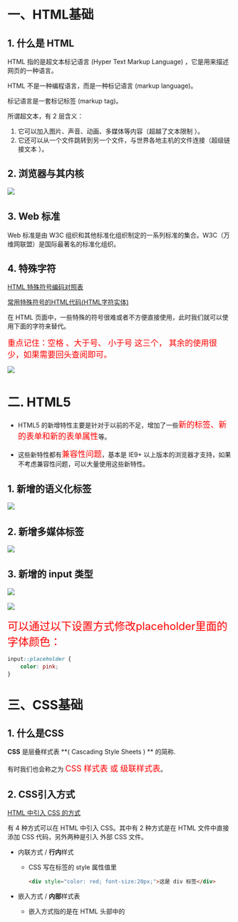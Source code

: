 # 一、HTML基础

## 1. 什么是 HTML

HTML 指的是超文本标记语言 (Hyper Text Markup Language) ，它是用来描述网页的一种语言。

HTML 不是一种编程语言，而是一种标记语言 (markup language)。

标记语言是一套标记标签 (markup tag)。

所谓超文本，有 2 层含义：

1. 它可以加入图片、声音、动画、多媒体等内容（超越了文本限制 ）。
2. 它还可以从一个文件跳转到另一个文件，与世界各地主机的文件连接（超级链接文本 ）。



## 2. 浏览器与其内核

![](/AllFiles/HTML/0_html+css基础/images_html/001.png)



## 3.  Web 标准

Web 标准是由 W3C 组织和其他标准化组织制定的一系列标准的集合。W3C（万维网联盟）是国际最著名的标准化组织。



## 4. 特殊字符

[HTML 特殊符号编码对照表](https://tool.chinaz.com/tools/htmlchar.aspx)

[常用特殊符号的HTML代码(HTML字符实体)](https://www.cnblogs.com/xyyt/p/3515397.html)

在 HTML 页面中，一些特殊的符号很难或者不方便直接使用，此时我们就可以使用下面的字符来替代。

<font color='red' size=4>重点记住：空格 、大于号、 小于号 这三个， 其余的使用很少，如果需要回头查阅即可。</font>

![](/AllFiles/HTML/0_html+css基础/images_html/002.png)



# 二. HTML5

* HTML5 的新增特性主要是针对于以前的不足，增加了一些<font color='red' size=4>新的标签、新的表单和新的表单属性</font>等。

* 这些新特性都有<font color='red' size=4>兼容性问题</font>，基本是 IE9+ 以上版本的浏览器才支持，如果不考虑兼容性问题，可以大量使用这些新特性。



## 1. 新增的语义化标签

![](/AllFiles/HTML/0_html+css基础/images_html/003.png)



## 2. 新增多媒体标签

![](/AllFiles/HTML/0_html+css基础/images_html/004.png)



## 3.  新增的 input 类型

![](/AllFiles/HTML/0_html+css基础/images_html/005.png)

![](/AllFiles/HTML/0_html+css基础/images_html/006.png)

<font color='red' size=5>可以通过以下设置方式修改placeholder里面的字体颜色：</font>

```css
input::placeholder {
 	color: pink;
}
```







# 三、CSS基础

## 1. 什么是CSS

**CSS** 是层叠样式表 **( Cascading Style Sheets ) ** 的简称.

有时我们也会称之为 <font color='red' size=4>CSS 样式表 或 级联样式表</font>。



## 2. CSS引入方式

[HTML 中引入 CSS 的方式](https://www.runoob.com/w3cnote/html-import-css-method.html)

有 4 种方式可以在 HTML 中引入 CSS。其中有 2 种方式是在 HTML 文件中直接添加 CSS 代码，另外两种是引入 外部 CSS 文件。

* 内联方式 / **行内**样式

    * CSS 写在标签的 style 属性值里

        ```html
        <div style="color: red; font-size:20px;">这是 div 标签</div>
        ```

* 嵌入方式 / **内部**样式表

    * 嵌入方式指的是在 HTML 头部中的 **<style>** 标签下书写 CSS 代码。

    ```html
    <head>
        <style>
        .content {
            background: red;
        }
        </style>
    </head>
    ```

* 链接方式 / **外部**样式表

    * CSS 代码写在单独的 CSS 文件中（**.css**）
    * 链接方式指的是使用 HTML 头部的 **<head>** 标签引入外部的 CSS 文件。

    ```html
    <head>
        <link rel="stylesheet" type="text/css" href="style.css">
        <link rel="stylesheet" href="./my.css">
    </head>
    ```

* 导入方式

    ```css
    <style>
        @import url(style.css);
        @import '@/assets/base.css';
    </style>
    ```



### a. 比较链接方式和导入方式

链接方式（下面用 link 代替）和导入方式（下面用 **@import** 代替）都是引入外部的 CSS 文件的方式，下面我们来比较这两种方式，并且说明为什么不推荐使用 **@import**。

- link 属于 HTML，通过 **<link>** 标签中的 href 属性来引入外部文件，而 **@import** 属于 CSS，所以导入语句应写在 CSS 中，要注意的是导入语句应写在样式表的开头，否则无法正确导入外部文件；
- **@import** 是 CSS2.1 才出现的概念，所以如果浏览器版本较低，无法正确导入外部样式文件；
- 当 HTML 文件被加载时，link 引用的文件会同时被加载，而 **@import** 引用的文件则会等页面全部下载完毕再被加载；

------

**小结**：我们应尽量使用 **<link>** 标签导入外部 CSS 文件，避免或者少用使用其他三种方式。



## 3. 选择器（大全）

[MDN - CSS 选择器](https://developer.mozilla.org/zh-CN/docs/Web/CSS/CSS_selectors)

* 基础选择器

    * 标签选择器：`div`
    * 类选择器：`.myclass`
    * id选择器：`#myId`
    * 通配符选择器：`*`
    
* 复合选择器 / 组合选择器

    * 后代选择器：`div span`，选择 div 内的所有 span
    * 子代选择器：`div > span`，选择 div 的直接子元素 span
    * 并集选择器：`div, p, span`
    * 交集选择器：`div.myclass`
    * 一般兄弟选择器：`h1 ~ p`，选择 `h1` 后面的所有兄弟元素 `p`
    * 相邻兄弟选择器：`h1 + p`，选择紧接在 `h1` 之后的第一个兄弟元素 `p`

* [属性选择器（Attribute Selectors）MDN](https://developer.mozilla.org/zh-CN/docs/Web/CSS/Attribute_selectors)

    * [`[attr]`](https://developer.mozilla.org/zh-CN/docs/Web/CSS/Attribute_selectors#attr)
    
        表示带有以 *attr* 命名的属性的元素。
    
    * [`[attr=value]`](https://developer.mozilla.org/zh-CN/docs/Web/CSS/Attribute_selectors#attrvalue)

        表示带有以 *attr* 命名的属性，且属性值为 *value* 的元素。

    * [`[attr~=value]`](https://developer.mozilla.org/zh-CN/docs/Web/CSS/Attribute_selectors#attrvalue_2)
    
        表示带有以 *attr* 命名的属性的元素，并且该属性是一个以空格作为分隔的值列表，其中至少有一个值为 *value*。
    
    * [`[attr|=value]`](https://developer.mozilla.org/zh-CN/docs/Web/CSS/Attribute_selectors#attrvalue_3)
    
        表示带有以 *attr* 命名的属性的元素，属性值为“value”或是以“value-”为前缀（`-` 为连字符，Unicode 编码为 U+002D）开头。典型的应用场景是用来匹配语言简写代码（如 zh-CN、zh-TW 可以用 zh 作为 value）。
    
    * [`[attr^=value]`](https://developer.mozilla.org/zh-CN/docs/Web/CSS/Attribute_selectors#attrvalue_4)
    
        表示带有以 *attr* 命名的属性，且属性值是以 *value* 开头的元素。
    
    * [`[attr$=value]`](https://developer.mozilla.org/zh-CN/docs/Web/CSS/Attribute_selectors#attrvalue_5)
    
        表示带有以 *attr* 命名的属性，且属性值是以 *value* 结尾的元素。
    
    * [`[attr*=value]`](https://developer.mozilla.org/zh-CN/docs/Web/CSS/Attribute_selectors#attrvalue_6)
    
        表示带有以 *attr* 命名的属性，且属性值至少包含一个 *value* 值的元素。
    
    * [`[attr operator value i]`](https://developer.mozilla.org/zh-CN/docs/Web/CSS/Attribute_selectors#attr_operator_value_i)
    
        在属性选择器的右方括号前添加一个用空格隔开的字母 `i`（或 `I`），可以在匹配属性值时忽略大小写（支持 ASCII 字符范围之内的字母）。
    
    * [`[attr operator value s]`](https://developer.mozilla.org/zh-CN/docs/Web/CSS/Attribute_selectors#attr_operator_value_s) 实验性
    
        在属性选择器的右方括号前添加一个用空格隔开的字母 `s`（或 `S`），可以在匹配属性值时区分大小写（支持 ASCII 字符范围之内的字母）。
    
    ```css
    <ul>
      <li><a href="#internal">内部链接</a></li>
      <li><a href="http://example.com">示例链接</a></li>
      <li><a href="#InSensitive">非敏感内部链接</a></li>
      <li><a href="http://example.org">示例 org 链接</a></li>
      <li><a href="https://example.org">示例 https org 链接</a></li>
    </ul>
    
    /* CSS */
    a {
      color: blue;
    }
    
    /* 以 "#" 开头的页面内部链接 */
    a[href^="#"] {
      background-color: gold;
    }
    
    /* 包含 "example" 的链接 */
    a[href*="example"] {
      background-color: silver;
    }
    
    /* 包含 "insensitive" 的链接，不区分大小写 */
    a[href*="insensitive" i] {
      color: cyan;
    }
    
    /* 包含 "cAsE" 的链接，区分大小写 */
    a[href*="cAsE" s] {
      color: pink;
    }
    
    /* 以 ".org" 结尾的链接 */
    a[href$=".org"] {
      color: red;
    }
    
    /* 以 "https" 开始，".org" 结尾的链接 */
    a[href^="https"][href$=".org"] {
      color: green;
    }
    ```
    
* [伪类选择器](https://developer.mozilla.org/zh-CN/docs/Web/CSS/Pseudo-classes)（单独文档）：伪类由冒号（`:`）后跟着伪类名称组成。

    * `:link`：选择未被访问的链接
    * `:visited`：选取已被访问的链接
    * `:focus`：是某个标签获得焦点的时候（比如某个输入框获得焦点）
    * `:hover`：鼠标放到某个标签上的时候
    * `:active`：点击某个标签没有松鼠标时
    * `:first-child`：父元素的首个子元素
    * `:nth-child()`：选择满足条件的特定子元素。
    * ........还有很多，可以前往MDN查看

* [伪元素选择器](https://developer.mozilla.org/zh-CN/docs/Web/CSS/Pseudo-elements)（单独文档）：一个选择器中只能使用一个伪元素。伪元素必须紧跟在语句中的简单选择器/基础选择器之后。

    * `::before`：在元素内容前插入虚拟元素。
    * `::after`：在元素内容后插入虚拟元素。
    * `::first-line`：第一行应用样式。
    * ........还有很多，可以前往MDN查看

    


## 4. CSS三大特性

### a. 继承性

* 子级默认继承父级的文字控制属性。

```html
<body>
    <div>
        <p>龙生龙，凤生凤，老鼠生的孩子会打洞</p>
    </div>
</body>

<style>
    div {
        color: pink;
        font-size: 14px;
    }
</style>
```



### b. 层叠性

* 相同的属性会覆盖：**后面的 CSS 属性覆盖前面的 CSS 属性**
* 不同的属性会叠加：**不同的 CSS 属性都生效**

```css
<style>
   div {
       color: red;
       font-size: 12px;
   }
   div {
       color: pink;
   }
</style>
```



### c. 优先级

[有趣：256个class选择器可以干掉1个id选择器](https://www.zhangxinxu.com/wordpress/2012/08/256-class-selector-beat-id-selector/)

[深度的发现之256个class打平1个id](https://www.cnblogs.com/zhuyingyan/archive/2012/09/19/2694472.html)

也叫权重，当一个标签使用了多种选择器时，基于不同种类的选择器的匹配规则。

规则：<font color='red' size=4>选择器优先级高的样式生效。 </font>

公式：<font color='red' size=4>通配符选择器 < 标签选择器 < 类选择器 < id选择器 < 行内样式 < !important  </font>

<font color='red' size=4>（选中标签的范围越大，优先级越低） </font>



当同一个元素指定多个选择器，就会有优先级的产生。 

* 选择器相同，则执行层叠性
* 选择器不同，则根据选择器权重执行

![](/AllFiles/HTML/0_html+css基础/images/优先级1.png)

![](/AllFiles/HTML/0_html+css基础/images/优先级2.png)

![](/AllFiles/HTML/0_html+css基础/images/优先级3.png)



### d. 优先级计算 - GPT

在 CSS 中，**优先级**（Specificity）是用来决定当多个选择器应用到同一个元素时，哪条规则会被应用。优先级的计算规则基于选择器的类型和结构。优先级高的选择器会覆盖优先级低的选择器，具体计算方式如下。

1. **优先级的结构**

CSS 的优先级可以分为四个部分，通常表示为一个四位的数字：`(a, b, c, d)`。

- `a`：内联样式的权重，如果是内联样式则为 `1`，否则为 `0`。
- `b`：ID 选择器的数量。
- `c`：类选择器、属性选择器、伪类选择器的数量。
- `d`：元素选择器、伪元素选择器的数量。

每个部分的权重从左到右依次递减，即：`a` > `b` > `c` > `d`。权重越高的部分，优先级越高。

2. **优先级计算规则**

- **元素选择器**：每个元素选择器和伪元素选择器（如 `p`、`h1`、`::before`）都增加 `d` 的权重。
- **类选择器**、**属性选择器**、**伪类选择器**：每个类选择器（如 `.class`）、属性选择器（如 `[type="text"]`）和伪类选择器（如 `:hover`、`:nth-child()`）都会增加 `c` 的权重。
- **ID 选择器**：每个 ID 选择器（如 `#id`）都会增加 `b` 的权重。
- **内联样式**：直接在元素的 `style` 属性中写的样式增加 `a` 的权重。

3. **计算示例**

以下是一些选择器的优先级计算示例：

- `*`（通配符选择器）：优先级 `(0, 0, 0, 0)`
- `p`（元素选择器）：优先级 `(0, 0, 0, 1)`
- `.class`（类选择器）：优先级 `(0, 0, 1, 0)`
- `#id`（ID 选择器）：优先级 `(0, 1, 0, 0)`
- `input[type="text"]`（属性选择器）：优先级 `(0, 0, 1, 1)`
- `a:hover`（伪类选择器）：优先级 `(0, 0, 1, 1)`
- `#header .nav a:hover`（ID、类、伪类组合）：优先级 `(0, 1, 2, 1)`
- 内联样式：`<p style="color: red;">`：优先级 `(1, 0, 0, 0)`

4. **多个选择器的组合**

当一个选择器由多个部分组成时，需要分别计算它们的优先级。例如：
```css
#main .container p {
    color: blue;
}
```
- `#main` 是 ID 选择器，优先级为 `(0, 1, 0, 0)`。
- `.container` 是类选择器，优先级为 `(0, 0, 1, 0)`。
- `p` 是元素选择器，优先级为 `(0, 0, 0, 1)`。

最终优先级为 `(0, 1, 1, 1)`，即 ID 选择器的权重大于类选择器和元素选择器。

5. **`!important`**

`!important` 是一种特殊的声明，用于强制某条 CSS 规则的应用。`!important` 不依赖于优先级，它会覆盖所有常规样式规则，即使优先级较低也会生效。但如果有多个 `!important` 声明，则优先级规则仍适用，比较权重来决定哪条规则生效。

```css
p {
    color: blue !important;
}

p {
    color: red;
}
```
在这个例子中，即使第二条规则位于后面，由于第一条规则使用了 `!important`，最终 `p` 元素的颜色仍然会是蓝色。

6. **继承的样式**

一些样式属性（如 `color`、`font-size`）可以被子元素继承，但继承的样式的优先级是低于显式声明的。如果在子元素中有其他声明，即使优先级较低，也会覆盖继承的样式。

7. **权重比较**

当选择器应用到相同元素时，优先级高的选择器会覆盖优先级低的选择器。如果选择器的优先级相同，那么按照代码在样式表中的出现顺序，后定义的样式会覆盖前面的样式。

总结

CSS 优先级从高到低可以概括如下：
1. **内联样式**：`(1, 0, 0, 0)`。
2. **ID 选择器**：`(0, 1, 0, 0)`。
3. **类选择器、伪类选择器、属性选择器**：`(0, 0, 1, 0)`。
4. **元素选择器、伪元素选择器**：`(0, 0, 0, 1)`。
5. **通配符选择器**、**继承**：最优先级最低。

通过理解这些规则，你可以更好地控制 CSS 样式的应用顺序。



## 5. 文本属性

* 字体大小

    * `font-size`，单位 **px**
    * 经验：谷歌浏览器默认字号是16px

* 字体样式（是否倾斜）

    * `font-style`
        * 正常（不倾斜）：**normal** 
        * 倾斜：**italic**

* 行高

    * `line-height`

        * 数字 + px

            ```css
            line-height: 30px;
            ```

        * 数字（当前标签font-size属性值的倍数）

            ```css
            /* 当前标签字体大小为16px */
            line-height: 2;
            ```

    * **应用：单行文字垂直居中**

        ```css
        div {
          height: 100px;
          /* 注意：只能是单行文字垂直居中 */
          line-height: 100px;
        }
        ```

* 字体族

    * `font-family`

    * font-family属性值可以书写多个字体名，各个字体名用逗号隔开，执行顺序是从左向右依次查找

        ```css
        font-family: Microsoft YaHei, Heiti SC, tahoma, arial, Hiragino Sans GB, "\5B8B\4F53", sans-serif;
        ```

* font复合属性

    * **font：是否倾斜  是否加粗  字号/行高 字体（必须按顺序书写）**

    * **注意：字号和字体值必须书写，否则 font 属性不生效 。**

        ```css
        div {
            font: italic 700 30px/2 楷体;
        }
        ```

* 文本缩进

    * `text-indent`

        * 数字 + px

        * **数字 + em**（推荐：**1em = 当前标签的字号大小**）

            ```css
            p {
                text-indent: 2em;
            }
            ```

* 文本对齐方式

    * `text-align`：`letf、center、right`

* 文本修饰线

    *  `text-decoration`

        ![](/AllFiles/HTML/0_html+css基础/images_css/001.png)

* color 文字颜色

    ![](/AllFiles/HTML/0_html+css基础/images_css/002.png)

* 总览

![](/AllFiles/HTML/0_html+css基础/images_css/016.png)





## 6. 背景属性

* 背景图

    * `background-image`

        ```css
        div {
          /* 提示：背景图默认有 平铺（复制）效果 */
          background-image: url(./images/1.png);
        }
        ```

* 平铺方式

    * `background-repeat`

        ![](/AllFiles/HTML/0_html+css基础/images_css/003.png)

* 背景图位置

    * `background-position`

        ![](/AllFiles/HTML/0_html+css基础/images_css/004.png)

    * 水平：正数向右；负数向左

    * 垂直：正数向下；负数向上

        ```css
        div {
            width: 400px;
            height: 400px;
            background-color: pink;
            background-image: url(./images/1.png);
            background-repeat: no-repeat;
        
            background-position: center bottom;
            background-position: 50px -100px;
            background-position: 50px center;
        }
        ```

* 背景图缩放

    * `background-size`
    * 关键字
        *  cover：等比例缩放背景图片以完全覆盖背景区，可能背景图片部分看不见
        *  contain：等比例缩放背景图片以完全装入背景区，可能背景区部分空白
    * 百分比：根据盒子尺寸计算图片大小
    * 数字 + 单位（例如：px）

* 背景图固定

    * `background-attachment`
    * `fixed`：背景不会随着元素的内容滚动。

* 背景复合属性

    * `background`

    * 属性值：背景色 背景图 背景图平铺方式 背景图位置/背景图缩放  背景图固定（**空格隔开各个属性值，不区分顺序**）

        ```css
        div {
          	background: pink url(./images/1.png) no-repeat right center/cover;
        }
        ```

        

## 7. 显示模式 - display

> 元素显示模式就是元素（标签）以什么方式进行显示，比如<div>自己占一行，比如一行可以放多个<span>

```css
div {
		display: block / inline / inline-block;
}
```

* 块元素 **block**
    * 在页面中**独占一行**，不会与任何元素共用一行，是从上到下排列的。
    * 默认宽度：撑满**父元素**。（宽度默认是父级的100%）
    * 默认高度：由**内容**撑开。
    * **可以** 通过 CSS 设置宽高。
* 行内元素 **inline**
    * 在页面中**不独占一行**，一行中不能容纳下的行内元素，会在下一行继续从左到右排列。
    * 默认宽度：由**内容**撑开。
    * 默认高度：由**内容**撑开。
    * **无法** 通过 CSS 设置宽高
* 行内块元素 **inline-block**
    * 在页面中**不独占一行**，一行中不能容纳下的行内元素，会在下一行继续从左到右排列。
    * 默认宽度：由**内容**撑开。
    * 默认高度：由**内容**撑开。
    * **可以** 通过 CSS 设置宽高

![](/AllFiles/HTML/0_html+css基础/images/001.png)



### a. 标签分类

<img src="images/行内块元素.png" style="zoom: 67%;" />



## 8. 盒子模型 - margin、padding、border

### a. 盒子模型 - 组成

* 内容区域 – width & height
* 内边距 – padding（出现在内容与盒子边缘之间）
* 边框线 – border 
* 外边距 – margin（出现在盒子外面）

```css
div {
  margin: 50px;
  border: 5px solid brown;
  padding: 20px;
  width: 200px;
  height: 200px;
}
```



### b. 边框线 - border

```css
div {
  border: 5px solid brown;

  /* 边框线粗细  线条样式  颜色（不区分顺序） */
  border-top: 2px solid red;      /* 实线 */
  border-right: 3px dashed green; /* 虚线 */
  border-bottom: 4px dotted blue; /* 点线 */
  border-left: 5px solid orange;
}
```



### c. 盒子尺寸计算 - box-sizing

[MDN - box-sizing](https://developer.mozilla.org/en-US/docs/Web/CSS/box-sizing)

![](/AllFiles/HTML/0_html+css基础/images_css/017.png)

默认情况：盒子尺寸 = 内容尺寸 + border 尺寸 + 内边距尺寸

结论：给盒子加 border / padding 会撑大盒子

解决：

* 手动做减法，减掉 border / padding 的尺寸
* 內减模式：**box-sizing: border-box**



### d. 版心居中

左右 margin 值 为 auto（盒子要有宽度）

```css
div {
  margin: 0 auto;   /* 核心 */
  width: 1000px;
  height: 200px;
  background-color: pink;
}
```



### e. 清除默认样式

![](/AllFiles/HTML/0_html+css基础/images_css/018.png)

```css
/* 清除默认内外边距 */
* {
  margin: 0;
  padding: 0;
  box-sizing: border-box;
}

/* 清除列表项目符号 */
li {
  list-style: none;
}
```



### f. 元素溢出 - overflow

![](/AllFiles/HTML/0_html+css基础/images_css/008.png)



### g. 圆角 - border-radius

作用：设置元素的外边框为圆角。

属性名：**border-radius**

属性值：数字+px / 百分比

提示：属性值是圆角半径

![](/AllFiles/HTML/0_html+css基础/images_css/009.png)

多值写法

![](/AllFiles/HTML/0_html+css基础/images_css/010.png)

> 技巧：从左上角开始顺时针赋值，当前角没有数值则与对角取值相同。 

* 正圆形状：给正方形盒子设置圆角属性值为 **宽高的一半 / 50%**

```css
img {
  width: 200px;
  height: 200px;
  
  border-radius: 100px;
  border-radius: 50%;
}
```

![](/AllFiles/HTML/0_html+css基础/images_css/011.png)

* 胶囊形状：给长方形盒子设置圆角属性值为 盒子高度的一半 

```css
div {
  width: 200px;
  height: 80px;
  background-color: orange;
  border-radius: 40px;
}
```

![](/AllFiles/HTML/0_html+css基础/images_css/012.png)

### h. 盒子阴影 - box-shadow

作用：给元素设置阴影效果

属性名：**box-shadow**

属性值：X 轴偏移量  Y 轴偏移量  模糊半径  扩散半径  颜色  内外阴影

注意： 

* X 轴偏移量 和 Y 轴偏移量 必须书写
* 默认是外阴影，内阴影需要添加 inset

```css
div {
  width: 200px;
  height: 80px;
  background-color: orange;
  box-shadow: 2px 5px 10px 0 rgba(0, 0, 0, 0.5) inset;
}
```



### i. 外边距问题

#### Ⅰ. 合并现象

场景：**垂直**排列的兄弟元素，上下 **margin** 会**合并**

现象：取两个 margin 中的**较大值生效**

![](/AllFiles/HTML/0_html+css基础/images_css/019.png)

```css
.one {
  margin-bottom: 50px;
}
.two {
  margin-top: 20px;
}
```



#### Ⅱ. 外边距塌陷

场景：父子级的标签，子级的添加 **上外边距** 会产生**塌陷**问题

现象：**导致父级一起向下移动**

```css
.son {
  margin-top: 50px;
  width: 100px;
  height: 100px;
  background-color: orange;
}
```

![](/AllFiles/HTML/0_html+css基础/images_css/020.png)

解决方法：

* 取消子级margin，父级设置padding
* 父级设置 overflow: hidden
* 父级设置 border-top



### j. 行内元素 – 内外边距问题 

场景：行内元素添加 margin 和 padding，无法改变元素垂直位置

解决方法：给行内元素添加 **line-height** 可以改变垂直位置

```css
span {
  /* margin 和 padding 属性，无法改变垂直位置 */
  margin: 50px;
  padding: 20px;
  /* 行高可以改变垂直位置 */
  line-height: 100px;
}
```



## 9. 布局方案（单独文档）

布局是决定元素如何在页面上排列的方式，主要的布局方案有：

- 传统布局方案（标准流、浮动流、定位流）
- `flex`布局方案
- `grid`布局方案



## 10. 浮动（单独文档）

基础作用：让块元素水平排列。

```css
div {
	float: left;
}
```



## 11. 定位（单独文档）

<font color='' size=4>定位 = 定位模式 + 边偏移</font>

```css
position: relative; 
top: 10px;
```

CSS 中的定位决定了元素在页面上的具体位置：

- **static**：默认值，元素按文档流排列。
- **relative**：相对定位，相对于元素原始位置进行偏移。
- **absolute**：绝对定位，相对于最近的已定位祖先元素（非 static）进行定位。
- **fixed**：固定定位，相对于浏览器窗口进行定位，不随页面滚动而变化。
- **sticky**：粘性定位，元素在某些条件下相对于视口固定，其他条件下正常滚动。



## 12. 堆叠层级z-index

默认效果：按照标签书写顺序，后来者居上

作用：设置定位元素的层级顺序，改变定位元素的显示顺序

属性名：**z-index**

属性值：**整数数字**（默认值为0，取值越大，层级越高）

```css
.box1 {
  background-color: pink;
  /* 取值是整数，默认是0，取值越大显示顺序越靠上 */
  z-index: 1;
}

.box2 {
  background-color: skyblue;
  left: 100px;
  top: 100px;

  z-index: 2;
}
```



## 13. 精灵图  +  iconfont

### a. CSS精灵

[在线运行案例](https://www.cainiaoplus.com/run/css-display-individual-icon-from-image-sprite.html)

CSS 精灵，也叫 **CSS Sprites**，是一种网页**图片应用处理方式**。把网页中**一些背景图片**整合到**一张图片**文件中，再**background-position** 精确的定位出背景图片的位置。

```html
<!DOCTYPE html>
<html>
<head>
<meta charset="utf-8">
<title>CSS Sprite精灵图片示例</title>
<style>
    .sprite {
        background: url("/run/images/mySprite.png") no-repeat;
    }
    .ie {
        width: 50px; /* Icon width */
        height: 50px; /* Icon height */
        display: inline-block; /* Display icon as inline block */
        background-position: 0 -200px; /* Icon background position in sprite */
    }
</style>
</head>
<body>
	<span class="sprite ie"></span>
</body>
</html>
```



### b. iconfont

[iconfont官网](https://www.iconfont.cn/)



## 14. 垂直对齐 - vertical-align

[MDN - vertical-align](https://developer.mozilla.org/zh-CN/docs/Web/CSS/vertical-align)

**`vertical-align`** 用来指定行内元素（inline）或表格单元格（table-cell）元素的垂直对齐方式。

注意 `vertical-align` 只对行内元素、行内块元素和表格单元格元素生效：不能用它垂直对齐[块级元素](https://developer.mozilla.org/zh-CN/docs/Glossary/Block-level_content)。

![](/AllFiles/HTML/0_html+css基础/images_css/013.png)

```css
vertical-align : baseline | top | middle | bottom
```

![](/AllFiles/HTML/0_html+css基础/images_css/014.png)



vertical-align 属性可被用于两种环境：

- 使行内元素盒模型与其行内元素容器垂直对齐。例如，用于垂直对齐一行文本内的图片`<img>`
- 垂直对齐表格单元内容。



### a. 应用一：图片、表单和文字对齐

图片、表单都属于行内块元素，默认的 vertical-align 是基线对齐。

```css
<style>
    img {
        /* 让图片和文字垂直居中 */
        vertical-align: middle;
    }
    textarea {
        vertical-align: middle;
    }
</style>
```



### b. 应用二：解决图片底部默认空白缝隙问题

bug：图片底侧会有一个空白缝隙，原因是行内块元素会和文字的基线对齐。

主要解决方法有两种：

1. 给图片添加 ` vertical-align:middle | top| bottom ` 等。 （提倡使用的）

2. 把图片转换为块级元素 `display: block;`

```css
img {
    /* 解决方案一： */
	vertical-align: middle;
    
    /* 解决方案二： */
    display: block;
}
```



## 15. 过渡 - transition

[MDN - transition](https://developer.mozilla.org/zh-CN/docs/Web/CSS/transition)

[MDN - 使用 CSS 过渡](https://developer.mozilla.org/zh-CN/docs/Web/CSS/CSS_transitions/Using_CSS_transitions)

作用：可以为一个元素在不同状态之间切换的时候添加**过渡效果**

属性名：**transition（复合属性）**

属性值：**过渡的属性  花费时间 (s)**

提示：

* 过渡的属性可以是具体的 CSS 属性
* 也可以为 all（两个状态属性值不同的所有属性，都产生过渡效果）
* transition 设置给元素本身

```css
<style>
    div {
        width: 200px;
        height: 100px;
        background-color: pink;
        
        /* transition: 变化的属性 花费时间 运动曲线 何时开始; */
        /* transition: width .5s ease 0s, height .5s ease 1s; */
        
        /* 如果想要写多个属性，利用逗号进行分割 */
        /* transition: width .5s, height .5s; */
        
        /* 如果想要多个属性都变化，属性写all就可以了 */
        /* transition: height .5s ease 1s; */
        
        /* 谁做过渡，给谁加 */
        transition: all 0.5s;
    }
    div:hover {
        width: 400px;
        height: 200px;
        background-color: skyblue;
    }
</style>
```

![](/AllFiles/HTML/0_html+css基础/images_css/030.png)



## 16. 动画 - animation

[CSS动画](https://www.runoob.com/cssref/css-animatable.html)

CSS 提供了实现动画和过渡效果的功能：

- **过渡（transition）**：用于元素状态的渐变效果，常见于 `hover` 效果。

    ```css
    div {
      transition: all 0.3s ease;
    }
    ```

- **动画（animation）**：通过 `@keyframes` 定义元素的动画效果。

    ```css
    @keyframes example {
      from { background-color: red; }
      to { background-color: yellow; }
    }
    div {
      animation: example 5s infinite;
    }
    ```



## 17. 透明度 - opacity

作用：设置**整个元素的透明度**（包含背景和内容）

属性名：opacity

属性值：0 – 1

* 0：完全透明（元素不可见）
* 1：不透明
* 0-1之间小数：半透明



## 18. 光标类型 - cursor

作用：鼠标悬停在元素上时指针显示样式

属性名：cursor

![](/AllFiles/HTML/0_html+css基础/images_css/015.png)



## 19. 2D转换 - transform

[MDN - transform](https://developer.mozilla.org/en-US/docs/Web/CSS/transform)

作用：为元素添加动态效果，一般与过渡配合使用

概念：改变盒子在平面内的形态（位移、旋转、缩放、倾斜）

平面转换也叫 2D 转换，属性是 **transform**

`transform` 属性用于旋转、缩放、倾斜或移动元素：

- `rotate()`：旋转。
- `scale()`：缩放。
- `translate()`：平移。
- `skew()`：倾斜。



### a. 位移 - translate

```css
transform: translate(X轴移动距离, Y轴移动距离);
```

* 取值
    * 像素单位数值
    * 百分比（参照**盒子自身尺寸**计算结果）
    * **正负**均可
* 技巧
    * translate() **只写一个值**，表示沿着 **X** 轴移动
    * 单独设置 X 或 Y 轴移动距离：translateX() 或 translateY()

#### Ⅰ. 应用 - 居中

* 方式一：

![](/AllFiles/HTML/0_html+css基础/images_css/022.png)

* 方式二：

![](/AllFiles/HTML/0_html+css基础/images_css/021.png)

```css
.box {
    position: absolute;
    left: 50%;
    top: 50%;

    /* 方式一：向左向上移动自身尺寸一半 */
    margin-left: -100px;
    margin-top: -50px;

    /* 方式二：向左向上移动自身尺寸的一半 */
    transform: translate(-50%, -50%);

    width: 200px;
    height: 100px;
    background-color: pink;          
}
```



### b. 旋转 - rotate()

```css
transform: rotate(旋转角度);
```

* 取值：角度单位是 **deg** 
* 技巧
    * 取值正负均可
    * 取值为正，顺时针旋转
    * 取值为负，逆时针旋转



### c. 转换原点 - transform-origin

> 默认情况下，转换原点是盒子中心点 

```css
transform-origin: 水平原点位置 垂直原点位置;
```

取值：

* **方位名词**（left、top、right、bottom、center）
* 像素单位数值
* 百分比



### d. 多重转换

多重转换技巧：先平移再旋转

```css
transform: translate() rotate();
```

* 多重转换原理：以第一种转换方式坐标轴为准转换形态
    * 旋转会改变网页元素的坐标轴向
    * 先写旋转，则后面的转换效果的轴向以旋转后的轴向为准，会影响转换结果



### e. 缩放 - scale()

```css
transform: scale(缩放倍数);
transform: scale(X轴缩放倍数, Y轴缩放倍数);
```

* 技巧
    * 通常，只为 scale() 设置一个值，表示 X 轴和 Y 轴等比例缩放
    * 取值大于1表示放大，取值小于1表示缩小



### f. 倾斜 - skew()

```css
div:hover {
    transform: skew(30deg);
    transform: skew(-30deg);
}
```

取值：角度度数 deg



## 20. 3D转换 - transform

### a. 平移 - translateX()

```css
transform: translate3d(x, y, z);
transform: translateX();
transform: translateY();
transform: translateZ();
```

> 取值与平面转换相同
>
> 默认情况下，Z 轴平移没有效果，原因：电脑屏幕默认是平面，无法显示 Z 轴平移效果



### b. 旋转 - rotateX()

X 轴：rotateX()

Y 轴：rotateY()

Z 轴：rotateZ()



#### Ⅰ. 左手法则

作用：根据旋转方向确定取值正负

使用：左手握住旋转轴, 拇指指向正值方向, 其他四个手指弯曲方向为旋转正值方向 

![](/AllFiles/HTML/0_html+css基础/images_css/026.png)

#### Ⅱ. rotate3d

* rotate3d(x, y, z, 角度度数) ：用来设置自定义旋转轴的位置及旋转的角度
* x，y，z 取值为0-1之间的数字



### c. 缩放

```css
transform: scale3d(x, y, z);
transform: scaleX();
transform: scaleY();
transform: scaleZ();
```





### d. 立体呈现 - transform-style

作用：设置元素的子元素是位于 3D 空间中还是平面中

属性名：transform-style

属性值：

* flat：子级处于平面中
* preserve-3d：子级处于 3D 空间



### e. 视距 - perspective

作用：指定了观察者与 Z=0 平面的距离，为元素添加透视效果

透视效果：近大远小、近实远虚

属性：(添加给父级，取值范围 800-1200)

```css
perspective: 视距;
```

![](/AllFiles/HTML/0_html+css基础/images_css/025.png)



## 21. 渐变

### a. 线性渐变

![](/AllFiles/HTML/0_html+css基础/images_css/023.png)

```css
background-image: linear-gradient(
  渐变方向,
  颜色1 终点位置,
  颜色2 终点位置,
  ......
);
```

取值：

* 渐变方向：可选
    * to 方位名词
    * 角度度数
* 终点位置：可选
    * 百分比

```css
div {
    width: 200px;
    height: 200px;
    background-color: green;
    background-image: linear-gradient(
      	red,
      	green
    );
    background-image: linear-gradient(
      	to right,
      	red,
      	green
    );
    background-image: linear-gradient(
      	45deg,
      	red,
      	green
    );
    background-image: linear-gradient(
      	red 80%,
      	green
    );
}
```



### b. 径向渐变

![](/AllFiles/HTML/0_html+css基础/images_css/024.png)

```css
background-image: radial-gradient(
  半径 at 圆心位置,
  颜色1 终点位置,
  颜色2 终点位置,
  ......
);
```

取值：

* 半径可以是2条，则为椭圆
* 圆心位置取值：像素单位数值 / 百分比 / 方位名词

```css
div {
    width: 100px;
    height: 100px;
    background-color: pink; 
    border-radius: 50%;
    background-image: radial-gradient(
        50px at center center,
        red,
        pink
    );
    background-image: radial-gradient(
        50px 20px at center center,
        red,
        pink
    );
    background-image: radial-gradient(
        50px at 50px 30px,
        red,
        pink 50%
    );
}
```



## 22. prefers-color-scheme

[MDN - prefers-color-scheme](https://developer.mozilla.org/zh-CN/docs/Web/CSS/@media/prefers-color-scheme)

`prefers-color-scheme `是一个CSS媒体功能，用于检测用户系统的主题偏好（明亮模式或暗黑模式），从而让网站或应用可以根据用户的主题偏好选择相应的样式。

`prefers-color-scheme `可以接受三个值：

- `light`：表示用户偏好明亮模式。
- `dark`：表示用户偏好暗黑模式。
- `no-preference`：表示用户没有指定特定的主题偏好。

使用`prefers-color-scheme`，可以为不同主题模式下设置不同的样式，提供更好的用户体验。以下是一个示例：

```css
body {
  background-color: white;
  color: black;
}

@media (prefers-color-scheme: dark) {
  body {
    background-color: black;
    color: white;
  }
}
```

在上面的示例中，我们首先为`body`元素设置了明亮模式下的样式（白色背景，黑色文字），然后通过`@media`查询和`prefers-color-scheme`媒体特性，为暗黑模式下设置了不同的样式（黑色背景，白色文字）。

通过使用`prefers-color-scheme`，我们可以让网站或应用根据用户系统的主题偏好自动调整样式，提供更加个性化和舒适的用户体验。这在支持主题切换的网站和应用中尤其有用。



## 24. 浏览器私有前缀

1. 私有前缀

* `-moz-`：代表 firefox 浏览器私有属性
* `-ms-`：代表 ie 浏览器私有属性
* `-webkit-`：代表 safari、chrome 私有属性
* `-o-`：代表 Opera 私有属性

2. 提倡的写法

```css
div {
    -moz-border-radius: 10px; 
    -webkit-border-radius: 10px; 
    -o-border-radius: 10px; 
    border-radius: 10px;
}
```





# 四、CSS3 

## 1.  新增选择器 

CSS3 给我们新增了选择器，可以更加便捷，更加自由的选择目标元素。

1. 属性选择器
2. 结构伪类选择器
3. 伪元素选择器



## 4. CSS3 盒子模型

CSS3 中可以通过 box-sizing 来指定盒模型，有2个值：即可指定为 content-box、border-box，这样我们

计算盒子大小的方式就发生了改变。

**2.5 CSS3 盒子模型**

可以分成两种情况：

1. box-sizing: content-box 盒子大小为 width + padding + border （以前默认的）

2. box-sizing: border-box 盒子大小为 width

如果盒子模型我们改为了box-sizing: border-box ， 

那padding和border就不会撑大盒子了（前提padding和border不会超过width宽度）



## 5. CSS3 滤镜filter - 模糊效果

filter CSS属性将模糊或颜色偏移等图形效果应用于元素。

```css
filter: 函数(); 
例如： filter: blur(5px); blur模糊处理 数值越大越模糊
```



## 6. CSS3 calc函数

calc() 此CSS函数让你在声明CSS属性值时执行一些计算。

```css
width: calc(100% - 80px);
```



# 五、移动Web（单独文档）



# 六、实战



## 1. 居中

### a. 技巧：单行文字垂直居中

> CSS 没有给我们提供文字垂直居中的代码。这里我们可以使用一个小技巧来实现。
>
> 解决方案: 让文字的行高等于盒子的高度，就可以让文字在当前盒子内垂直居中

```html
<title>单行文字垂直居中</title>
<style>
    div {
        width: 200px;
        height: 40px;
        background-color: pink;
      
	      /* 注意：只能是单行文字垂直居中 */
        /* 让文字的行高等于盒子的高度 */
        line-height: 40px;     
    }
</style>
```



### b. 盒子水平居中对齐 - margin典型应用

```css
<style>
	div {
    	width: 900px;
        height: 200px;
        background-color: pink;
        margin: 100px auto;  		// 重点
  	}
</style>
```



### b-1. 绝对定位的盒子居中

加了绝对定位的盒子不能通过 `margin:0 auto;` 水平居中，但是可以通过以下计算方法实现水平和垂直居中。

① left: 50%;：让盒子的左侧移动到父级元素的水平中心位置。 

② margin-left: -100px;：让盒子向左移动自身宽度的一半。



### c. 行内元素 / 行内块元素 水平居中对齐

行内元素或者行内块元素水平居中给其父元素添加 text-align:center 即可

```html
<div class="header">
    <span>里面的文字</span>
</div>

<style>
    div {
        width: 900px;
        height: 200px;
        background-color: pink;
        margin: 100px auto;
        
        /* 行内元素或者行内块元素水平居中给其父元素添加 text-align:center 即可 */
        text-align: center;   
    }
</style>
```

![](/AllFiles/HTML/0_html+css基础/images/文字居中.png)



### d. 元素居中

```css
.son {
    position: absolute;
    left: 50%;
    top: 50%;
    
    /* 方式一：margin */
    margin-left: -100px;
    margin-top: -50px;

    /* 方式二：transform */
    transform: translate(-50%, -50%);

    width: 203px;
    height: 100px;
    background-color: pink;          
}
```

![](/AllFiles/HTML/0_html+css基础/images/元素居中.png)





## 2. 盒子模型

### a. 边框会影响盒子的实际大小

```css
<style>
    /* 我们需要一个200*200的盒子, 但是这个盒子有10像素的红色边框 */
    div {
        width: 180px;
        height: 180px;
        background-color: pink;
        border: 10px solid red;
    }
</style>
```

### b. 内边距会影响盒子实际大小

```css
<style>
    /* 盒子宽高160px, 但是这个盒子有20像素的粉红色padding内边距，所以div实际大小为200px */
    div {
        width: 160px;
        height: 160px;
        background-color: pink;
        padding: 20px;
    }
</style>

<div>
    盒子内容是content盒子内容是content盒子内容是content盒子内容是content
</div>
```

### c. padding不会影响盒子大小的情况

如果盒子本身没有指定 width / height 属性，则此时padding不会撑开盒子大小。

```css
<style>
	h1 {
    	/* width: 100%; */    // 设置 or 不设置
        height: 200px;
        background-color: pink;
        padding: 30px;
    }
 </style>
```

* 未设置width属性

![](/AllFiles/HTML/0_html+css基础/images/padding对比1.png)

* 设置width 属性 = 100%

![](/AllFiles/HTML/0_html+css基础/images/padding对比2.png)



### d. 外边距合并1 - 相邻块级元素垂直外边距合并

![](/AllFiles/HTML/0_html+css基础/images/外边距合并1.png)

* 两个元素分别设置 margin，相邻的部分合并。

* 解决方案：尽量只给一个盒子添加 margin 值。

```html
<style>
    .damao, .ermao {
        width: 200px;
        height: 200px;
        background-color: pink;
    }
    .damao {
        margin-bottom: 100px;   // 重点
    }
    .ermao {
        margin-top: 200px;   // 重点
    }
</style>

<body>
    <div class="damao">大毛</div>
    <div class="ermao">二毛</div>
</body>
```

![](/AllFiles/HTML/0_html+css基础/images/外边距合并.png)



### e. 外边距合并2 - 嵌套元素外边距塌陷

![](/AllFiles/HTML/0_html+css基础/images/外边距塌陷.png)



### f. 移除所有边距

![](/AllFiles/HTML/0_html+css基础/images/去除所有边距.png)

![](/AllFiles/HTML/0_html+css基础/images/清除内外边距.png)



## 3. 文本

### a. 文本溢出省略号

* 单行文本

```css
/*1. 先强制一行内显示文本*/
white-space: nowrap; （ 默认 normal 自动换行）
/*2. 超出的部分隐藏*/
overflow: hidden;
/*3. 文字用省略号替代超出的部分*/
text-overflow: ellipsis;
```

* 多行文本

多行文本溢出显示省略号，有较大兼容性问题， 适合于webKit浏览器或移动端（移动端大部分是webkit内核）

```css
overflow: hidden;
text-overflow: ellipsis;
/* 弹性伸缩盒子模型显示 */
display: -webkit-box;
/* 限制在一个块元素显示的文本的行数 */
-webkit-line-clamp: 3;
/* 设置或检索伸缩盒对象的子元素的排列方式 */
-webkit-box-orient: vertical;
```



## 4. 元素的隐藏

### a. 方式一：display

display 隐藏元素后，不再占有原来的位置。

```css
# 隐藏对象
display: none;

# 除了转换为块级元素之外，同时还有显示元素的意思
display: block;
```



### b. 方式二：visibility VS display

visibility 隐藏元素后，继续占有原来的位置。

```css
visibility：visible; #元素可视

visibility：hidden;  #元素隐藏，继续占有原来的位置。

display: none;  #隐藏元素，不占用原来位置
```



### c. 方式三：overflow

溢出显示隐藏 但是只是对于溢出的部分处理

```css
overflow: visible;

overflow: hidden;

/* scroll 溢出的部分显示滚动条  不溢出也显示滚动条 */
overflow: scroll;

/* auto 溢出的时候才显示滚动条 不溢出不显示滚动条 */
overflow: auto;
```



## 5. CSS三角

原理：也就是border的一个边，其他边不显示。

```css
div {
    width: 0;
    height: 0;
    line-height: 0;
    font-size: 0;
    border: 50px solid transparent;
    border-left-color: pink;
}
```

![](/AllFiles/HTML/0_html+css基础/images_css/027.png)

![](/AllFiles/HTML/0_html+css基础/images_css/028.png)

```css
.b {
    width: 0;
    height: 0;
    border-color: transparent red transparent transparent;
    border-style: solid;
    border-width: 100px 50px 0 0;
}
```

![](/AllFiles/HTML/0_html+css基础/images_css/029.png)













